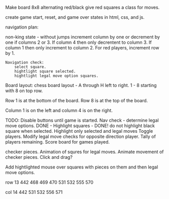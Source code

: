 Make board 
    8x8 alternating red/black
    give red squares a class for moves.

create game start, reset, and game over states in html, css, and js. 



navigation plan:

non-king state - without jumps
    increment column by one or decrement by one if columns 2 or 3.
    If column 4 then only decrentent to column 3. 
    If column 1 then only increment to column 2. 
    For red players, increment row by 1.

    Navigation check: 
        select square.
        hightlight square selected.
        hightlight legal move option squares. 


Board layout: 
    chess board layout - A through H left to right. 
                        1 - 8 starting with 8 on top row.
    
Row 1 is at the bottom of the board. Row 8 is at the top of the board.

Column 1 is on the left and column 4 is on the right. 



TODO: 
Disable  buttons until game is started. 
Nav check - determine legal move options. 
DONE - Highlight squares - 
DONE! do not highlight black square when selected.
Highlight only selected and legal moves
Toggle players.
Modify legal move checks for opposite direction player.
Tally of players remaining.
Score board for games played.

checker pieces.
Animation of squres for legal moves.
Animate movement of checker pieces.
Click and drag? 



Add hightlighted mouse over squares with pieces on them and then legal move options.



row 13 442 468 469 470 531 532 555 570

col 14 442 531 532 556 571